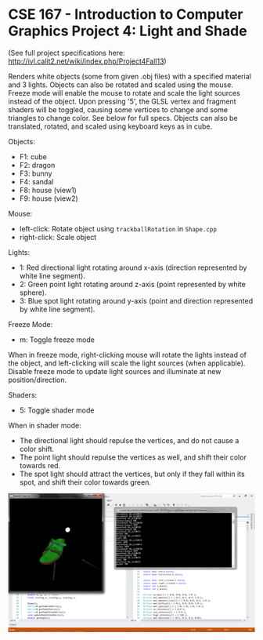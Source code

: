 CSE 167 - Introduction to Computer Graphics
Project 4: Light and Shade
==========

(See full project specifications here: http://ivl.calit2.net/wiki/index.php/Project4Fall13)

Renders white objects (some from given .obj files) with a specified material and 3 lights. Objects can also be rotated and scaled using the mouse. Freeze mode will enable the mouse to rotate and scale the light sources instead of the object. Upon pressing '5', the GLSL vertex and fragment shaders will be toggled, causing some vertices to change and some triangles to change color. See below for full specs. Objects can also be translated, rotated, and scaled using keyboard keys as in cube.

Objects:
* F1: cube
* F2: dragon
* F3: bunny
* F4: sandal
* F8: house (view1)
* F9: house (view2)

Mouse:
* left-click: Rotate object using ```trackballRotation``` in ```Shape.cpp```
* right-click: Scale object

Lights:
* 1: Red directional light rotating around x-axis (direction represented by white line segment).
* 2: Green point light rotating around z-axis (point represented by white sphere).
* 3: Blue spot light rotating around y-axis (point and direction represented by white line segment).

Freeze Mode:
* m: Toggle freeze mode

When in freeze mode, right-clicking mouse will rotate the lights instead of the object, and left-clicking will scale the light sources (when applicable). Disable freeze mode to update light sources and illuminate at new position/direction.

Shaders:
* 5: Toggle shader mode

When in shader mode:
* The directional light should repulse the vertices, and do not cause a color shift.
* The point light should repulse the vertices as well, and shift their color towards red.
* The spot light should attract the vertices, but only if they fall within its spot, and shift their color towards green.

![sandal with all 3 lights](lightshade.png "sandal with all 3 lights")
